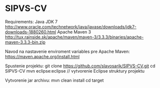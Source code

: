 # SIPVS-CV

Requirements:
Java JDK 7 http://www.oracle.com/technetwork/java/javase/downloads/jdk7-downloads-1880260.html
Apache Maven 3 http://tux.rainside.sk/apache/maven/maven-3/3.3.3/binaries/apache-maven-3.3.3-bin.zip

Navod na nastavenie enviroment variables pre Apache Maven: https://maven.apache.org/install.html

Spustenie projektu:
git clone https://github.com/slavosarik/SIPVS-CV.git
cd SIPVS-CV
mvn eclipse:eclipse // vytvorenie Eclipse struktury projektu 


Vytvorenie jar archivu:
mvn clean install
cd target
